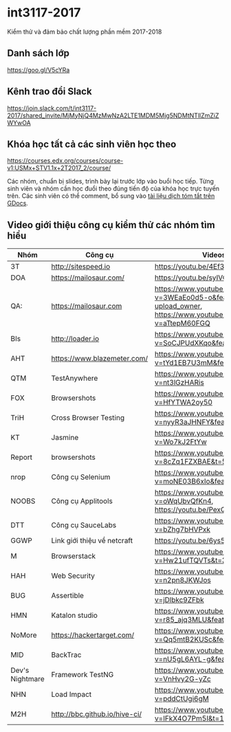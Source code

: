 # int3117-2017
Kiểm thử và đảm bảo chất lượng phần mềm 2017-2018

## Danh sách lớp
https://goo.gl/V5cYRa

## Kênh trao đổi Slack
https://join.slack.com/t/int3117-2017/shared_invite/MjMyNjQ4MzMwNzA2LTE1MDM5Mjg5NDMtNTllZmZiZWYwOA

## Khóa học tất cả các sinh viên học theo
https://courses.edx.org/courses/course-v1:USMx+STV1.1x+2T2017_2/course/

Các nhóm, chuẩn bị slides, trình bày lại trước lớp vào buổi học tiếp. Từng sinh viên và nhóm cần học đuổi theo đúng tiến độ của khóa học trực tuyến trên. Các sinh viên có thể comment, bổ sung vào [tài liệu dịch tóm tắt trên GDocs](https://docs.google.com/document/d/1VmkutHjYjY3sfT-H67NyrE8MzJwQFKhCGqtAOP_hIJc).

## Video giới thiệu công cụ kiểm thử các nhóm tìm hiểu
| Nhóm  |  Công cụ | Videos |
|-------|----------|---------|
|3T    | http://sitespeed.io | https://youtu.be/4Ef34h-GlyQ |
|DOA   | https://mailosaur.com/| https://youtu.be/syIVQ3yc5qg |
|QA:   | https://mailosaur.com | https://www.youtube.com/watch?v=3WEaEo0d5-o&feature=em-upload_owner, https://www.youtube.com/watch?v=aTtepM60FGQ |
|BIs   | http://loader.io | https://www.youtube.com/watch?v=SoCJPUdXKqo&feature=youtu.be |
|AHT   | https://www.blazemeter.com/ |https://www.youtube.com/watch?v=tYd1EB7U3mM&feature=youtu.be |
|QTM   | TestAnywhere | https://www.youtube.com/watch?v=nt3lGzHARis|
|FOX   | Browsershots | https://www.youtube.com/watch?v=HfYTWA2oy50 |
|TriH  | Cross Browser Testing| https://www.youtube.com/watch?v=nyyR3aJHNFY&feature=youtu.be|
|KT    | Jasmine | https://www.youtube.com/watch?v=Wo7kJ2FtYw |
|Report| browsershots| https://www.youtube.com/watch?v=8cZq1FZXBAE&t=5s |
|nrop  | Công cụ Selenium| https://www.youtube.com/watch?v=moNE03B6xIo&feature=youtu.be|
|NOOBS | Công cụ Applitools| https://www.youtube.com/watch?v=oWqUbvQfKn4, https://youtu.be/PexQzkrYQZ4|
|DTT   | Công cụ SauceLabs| https://www.youtube.com/watch?v=bZhg7bHVPxk|
|GGWP  | Link giới thiệu về netcraft| https://youtu.be/6ys5qWL30Cw|
|M| Browserstack |  https://www.youtube.com/watch?v=Hw21ufTQVTs&t=30s|
|HAH   | Web Security | https://www.youtube.com/watch?v=n2pn8JKWJos |
|BUG| Assertible |  https://www.youtube.com/watch?v=jDlbkc9ZFbk|
|HMN| Katalon studio |  https://www.youtube.com/watch?v=r85_ajq3MLU&feature=youtu.be|
|NoMore| https://hackertarget.com/ |  https://www.youtube.com/watch?v=Qq5mtB2KUSc&feature=youtu.be|
|MID   | BackTrac | https://www.youtube.com/watch?v=nU5gL6AYL-g&feature=youtu.be|
|Dev's Nightmare   | Framework TestNG | https://www.youtube.com/watch?v=VnHvy2G-yZc |
|NHN   | Load Impact | https://www.youtube.com/watch?v=pddCtUgi6gM |
|M2H   | http://bbc.github.io/hive-ci/ | https://www.youtube.com/watch?v=IFkX4O7Pm5I&t=1s |
